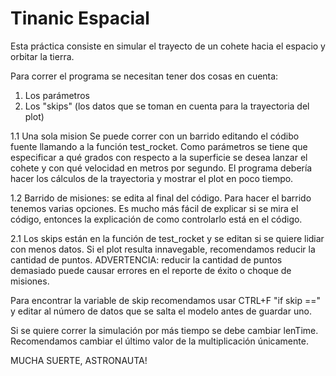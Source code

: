 # Tinanic Espacial
Esta práctica consiste en simular el trayecto de un cohete hacia el espacio y orbitar la tierra.

Para correr el programa se necesitan tener dos cosas en cuenta: 

1. Los parámetros
2. Los "skips" (los datos que se toman en cuenta para la trayectoria del plot)



1.1 Una sola mision
Se puede correr con un barrido editando el códibo fuente llamando a la función test_rocket. Como parámetros se tiene que especificar a qué grados con respecto a la superficie se desea lanzar el cohete y con qué velocidad en metros por segundo. El programa debería hacer los cálculos de la trayectoria y mostrar el plot en poco tiempo.

1.2 Barrido de misiones: se edita al final del código.
Para hacer el barrido tenemos varias opciones. Es mucho más fácil de explicar si se mira el código, entonces la explicación de como controlarlo está en el código.


2.1 Los skips están en la función de test_rocket y se editan si se quiere lidiar con menos datos. Si el plot resulta innavegable, recomendamos reducir la cantidad de puntos.
ADVERTENCIA: reducir la cantidad de puntos demasiado puede causar errores en el reporte de éxito o choque de misiones.

Para encontrar la variable de skip recomendamos usar CTRL+F "if skip ==" y editar al número de datos que se salta el modelo antes de guardar uno.

Si se quiere correr la simulación por más tiempo se debe cambiar lenTime. Recomendamos cambiar el último valor de la multiplicación únicamente.

MUCHA SUERTE, ASTRONAUTA!


